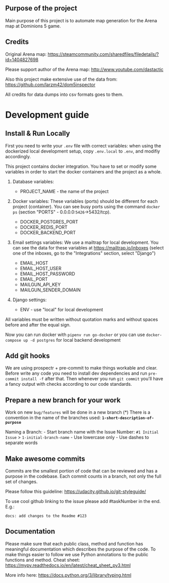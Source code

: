 ## Purpose of the project

Main purpose of this project is to automate map generation for the Arena map at Dominions 5 game.


## Credits
Original Arena map:
https://steamcommunity.com/sharedfiles/filedetails/?id=1404827698

Please support author of the Arena map: http://www.youtube.com/dastactic

Also this project make extensive use of the data from:
https://github.com/larzm42/dom5inspector

All credits for data dumps into csv formats goes to them.


# Development guide
## Install & Run Locally

First you need to write your `.env` file with correct variables: when using the dockerized
local development setup, copy `.env.local` to `.env`, and modifiy accordingly.

This project contains docker integration.
You have to set or modify some variables in order to start the docker containers and the project as a whole.

1. Database variables:
    - PROJECT_NAME - the name of the project

2. Docker variables:
    These variables (ports) should be different for each project (container).
    You can see busy ports using the command `docker ps` (section "PORTS" - 0.0.0.0:`5426`->5432/tcp).

    - DOCKER_POSTGRES_PORT
    - DOCKER_REDIS_PORT
    - DOCKER_BACKEND_PORT

3. Email settings variables:
    We use a mailtrap for local development.
    You can see the data for these variables at https://mailtrap.io/inboxes
    (select one of the inboxes, go to the "Integrations" section, select "Django")

    - EMAIL_HOST
    - EMAIL_HOST_USER
    - EMAIL_HOST_PASSWORD
    - EMAIL_PORT
    - MAILGUN_API_KEY
    - MAILGUN_SENDER_DOMAIN

4. Django settings:
    - ENV - use "local" for local development

All variables must be written without quotation marks and without spaces before and after the equal sign.

Now you can run docker with `pipenv run go-docker` or you can use
`docker-compose up -d postgres` for local backend development


## Add git hooks

We are using prospectr + pre-commit to make things workable and clear. Before write any code you need to install
dev dependencies and run `pre-commit install -f` after that. Then whenever you run `git commit` you'll have a fancy
output with checks according to our code standards.

## Prepare a new branch for your work

Work on new `bug/features` will be done in a new branch (*)
There is a convention in the name of the branches used:
**`1-short-description-of-purpose`**

Naming a Branch:
    - Start branch name with the Issue Number: `#1 Initial Issue` > `1-initial-branch-name`
    - Use lowercase only
    - Use dashes to separate words

## Make awesome commits

Commits are the smallest portion of code that can be reviewed and has a
purpose in the codebase. Each commit counts in a branch, not only the full set
of changes.

Please follow this guideline:
https://udacity.github.io/git-styleguide/

To use cool github linking to the issue please add #taskNumber in the end. E.g.:

`docs: add changes to the Readme #123`

## Documentation

Please make sure that each public class, method and function has meaningful documentation which describes the purpose of the code.
To make things easier to follow we use Python annotations to the public functions and method.
Cheat sheet:
https://mypy.readthedocs.io/en/latest/cheat_sheet_py3.html

More info here:
https://docs.python.org/3/library/typing.html